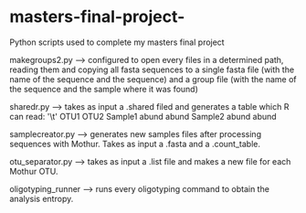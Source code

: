 # masters-final-project-
Python scripts used to complete my masters final project

makegroups2.py --> configured to open every files in a determined path, reading them and copying all fasta sequences to a single fasta file (with the name of the sequence and the sequence) and a group file (with the name of the sequence and the sample where it was found)

sharedr.py --> takes as input a .shared filed and generates a table which R can read:
'\t'		OTU1 	OTU2
Sample1	abund	abund
Sample2	abund	abund

samplecreator.py --> generates new samples files after processing sequences with Mothur. Takes as input a .fasta and a .count_table. 

otu_separator.py --> takes as input a .list file and makes a new file for each Mothur OTU.

oligotyping_runner --> runs every oligotyping command to obtain the analysis entropy.
